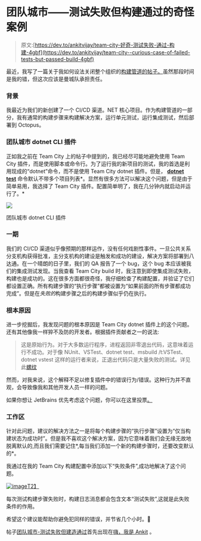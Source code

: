 # 团队城市——测试失败但构建通过的奇怪案例

> 原文:[https://dev.to/ankitvijay/team-city-好奇-测试失败-通过-构建-4gbf](https://dev.to/ankitvijay/team-city--curious-case-of-failed-tests-but-passed-build-4gbf)

最近，我写了一篇关于我如何设法关闭整个组织的[构建管道的帖子。](https://dev.to/ankitvijay/when-i-brought-down-build-pipeline-for-entire-organization-57kh)虽然那段时间是我的错，但这次应该是曼城队承担责任。

### [](#background)背景

我最近为我们的新创建了一个 CI/CD 渠道。NET 核心项目。作为构建管道的一部分，我有通常的构建步骤来构建解决方案，运行单元测试，运行集成测试，然后部署到 Octopus。

### [](#team-city-dotnet-cli-plugin)团队城市 dotnet CLI 插件

正如我之前在 Team City 上的帖子中提到的，我已经尽可能地避免使用 Team City 插件，而是使用脚本或命令行。为了运行我的新项目的测试，我的首选是利用现成的“dotnet”命令，而不是使用 Team City dotnet 插件。但是， **[dotnet test](https://docs.microsoft.com/en-us/dotnet/core/tools/dotnet-test?tabs=netcore21)** 命令默认不带多个项目列表*。显然有很多方法可以解决这个问题，但是由于简单易用，我选择了 Team City 插件。配置简单明了，我在几分钟内就启动并运行了。*

[![](../Images/f2b75c64dc1d2244de2fcb6681068488.png)](https://res.cloudinary.com/practicaldev/image/fetch/s--29C7DqsU--/c_limit%2Cf_auto%2Cfl_progressive%2Cq_auto%2Cw_880/https://i0.wp.com/ankitvijay.net/wp-content/uploads/2019/03/image.png%3Ffit%3D810%252C261%26ssl%3D1) 

<figcaption>团队城市 dotnet CLI 插件</figcaption>

### [](#issue)一期

我们的 CI/CD 渠道似乎像预期的那样运作，没有任何戏剧性事件。一旦公共关系分支机构获得批准，主分支机构的建设是触发和成功的建设，解决方案将部署到八达通。在一个晴朗的日子里，我们的 QA 报告了一个 bug，这个 bug 本应该被我们的集成测试发现。当我查看 Team City build 时，我注意到即使集成测试失败，构建也是成功的。这在很多方面都很奇怪，我仔细检查了构建配置，并验证了它们都设置正确。所有构建步骤的“执行步骤”都被设置为“如果前面的所有步骤都成功完成”。但是在*失败的*构建步骤之后的构建步骤似乎仍在执行。

### [](#root-cause)根本原因

进一步挖掘后，我发现问题的根本原因是 Team City dotnet 插件上的这个问题。还有其他像我一样猝不及防的开发者。根据插件贡献者之一的说法:

> 这是原始行为。对于大多数运行程序，进程返回非零退出代码，这意味着运行不成功。对于像 NUnit、VSTest、dotnet test、msbuild /t:VSTest、dotnet vstest 这样的运行者来说，正退出代码只是大量失败的测试。详见此[螺纹](https://youtrack.jetbrains.com/issue/TW-49018)

然而，对我来说，这个解释不足以修复插件中的错误行为/错误。这种行为并不直观，会导致像我和其他开发人员一样的问题。

如果你想让 JetBrains 优先考虑这个问题，你可以在这里投票[。](https://youtrack.jetbrains.com/issue/TW-55626)

### [](#workaround)工作区

针对此问题，建议的解决方法之一是将每个构建步骤的“执行步骤”设置为“仅当构建状态为成功时”。但是我不喜欢这个解决方案，因为它意味着我们会无缘无故地脱离默认的,而且我们需要记住*,每当我们添加一个新的构建步骤时，还要改变默认的*。

我通过在我的 Team City 构建配置中添加以下“失败条件”,成功地解决了这个问题。

[![image](../Images/7c32e40310c6cd207e30ff3a9609dc32.png)T2】](https://res.cloudinary.com/practicaldev/image/fetch/s--YtkJB0cK--/c_limit%2Cf_auto%2Cfl_progressive%2Cq_auto%2Cw_880/https://i1.wp.com/user-images.githubusercontent.com/5988564/53308876-44dab080-38f0-11e9-9575-1657d0d60757.png%3Fw%3D810%26ssl%3D1)

每次测试构建步骤失败时，构建日志消息都会包含文本“测试失败”,这就是此失败条件的作用。

希望这个建议能帮助你避免犯同样的错误，并节省几个小时。🙂

帖子[团队城市-测试失败但建造通过](https://ankitvijay.net/2019/03/25/team-city-failed-tests-but-build-pass/)首先出现在[嗨，我是 Ankit](https://ankitvijay.net) 。